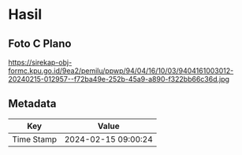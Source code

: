 # Hasil

## Foto C Plano

https://sirekap-obj-formc.kpu.go.id/9ea2/pemilu/ppwp/94/04/16/10/03/9404161003012-20240215-012957--f72ba49e-252b-45a9-a890-f322bb66c36d.jpg


## Metadata

| Key        | Value               |
| ---------- | ------------------- |
| Time Stamp | 2024-02-15 09:00:24 |



